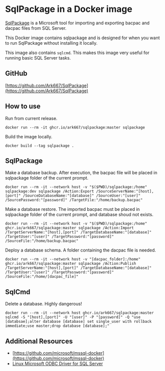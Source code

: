# SqlPackage in a Docker image

[SqlPackage](https://docs.microsoft.com/en-us/sql/tools/sqlpackage?view=sql-server-ver15) is a Microsoft tool for importing and exporting bacpac and dacpac files from SQL Server.

This Docker image contains sqlpackage and is designed for when you want to run SqlPackage without installing it locally.

This image also contains `sqlcmd`. This makes this image very useful for running basic SQL Server tasks.

## GitHub

[https://github.com/Ark667/SqlPackage](https://github.com/Ark667/SqlPackage)

## How to use

Run from current release.

```pwsh
docker run --rm -it ghcr.io/ark667/sqlpackage:master sqlpackage
```

Build the image locally.

```pwsh
docker build --tag sqlpackage .
```

## SqlPackage

Make a database backup. After execution, the bacpac file will be placed in sqlpackage folder of the current prompt.

```pwsh
docker run --rm -it --network host -v "$($PWD)/sqlpackage:/home" sqlpackage:dev sqlpackage /Action:Export /SourceServerName:"[host],[port]" /SourceDatabaseName:"[database]" /SourceUser:"[user]" /SourcePassword:"[password]" /TargetFile:"/home/backup.bacpac"
```

Make a database restore. The imported bacpac must be placed in sqlpackage folder of the current prompt, and database shoud not exists.

```pwsh
docker run --rm -it --network host -v "$($PWD)/sqlpackage:/home" ghcr.io/ark667/sqlpackage:master sqlpackage /Action:Import /TargetServerName:"[host],[port]" /TargetDatabaseName:"[database]" /TargetUser:"[user]" /TargetPassword:"[password]" /SourceFile:"/home/backup.bacpac"
```

Deploy a database schema. A folder containing the dacpac file is needed.

```pwsh
docker run --rm -it --network host -v "[dacpac_folder]:/home" ghcr.io/ark667/sqlpackage:master sqlpackage /Action:Publish /TargetServerName:"[host],[port]" /TargetDatabaseName:"[database]" /TargetUser:"[user]" /TargetPassword:"[password]" /SourceFile:"/home/[dacpac_file]"
```

## SqlCmd

Delete a database. Highly dangerous!

```pwsh
docker run --rm -it --network host ghcr.io/ark667/sqlpackage:master sqlcmd -S "[host],[port]" -U "[user]" -P "[password]" -Q "use [databsae];alter database [database] set single_user with rollback immediate;use master;drop database [database];"
```

## Additional Resources

* [https://github.com/microsoft/mssql-docker](https://github.com/microsoft/mssql-docker)
* [Linux Microsoft ODBC Driver for SQL Server](https://docs.microsoft.com/en-us/sql/connect/odbc/linux-mac/installing-the-microsoft-odbc-driver-for-sql-server?view=sql-server-ver15#ubuntu17)
